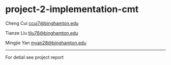 # project-2-implementation-cmt
Cheng Cui ccui7@binghamton.edu

Tianze Liu tliu76@binghamton.edu

Mingjie Yan myan28@binghamton.edu

---
For detial see project report
